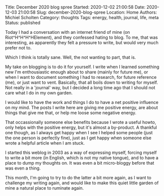 Title: December 2020 blog spree
Started: 2020-12-02 21:00:58
Date: 2020-12-03 21:00:58
Slug: december-2020-blog-spree
Location: Home
Authors: Michiel Scholten
Category: thoughts
Tags: energy, health, journal, life, meta
Status: published

Today I had a conversation with an internet friend of mine (on Riot^H^H^H^HElement), and they confessed hating to blog. To me, that was interesting, as apparently they felt a pressure to write, but would very much prefer not to.

Which I think is totally sane. Well, the not wanting to part, that is.

My take on blogging is to do it for yourself. I write when I learned something new I'm enthousiastic enough about to share (mainly for future me), or when I want to document something I had to research, for future reference (me), or just want to vent. Basically, that all boils down to writing for myself. Not really in a 'journal' way, but I decided a long time ago that I should not care what I do in my own garden.

I would like to have the work and things I do to have a net positive influence on my mind. The posts I write here are giving me positive energy, are about things that give me that, or help me loose some negative energy.

That occassionally someone else benefits because I wrote a useful howto, only helps with the positive energy, but it's almost a by-product. A thankful one though, as I always get happy when I see I helped some people (just the one person is perfectly fine), just as I get happy when someone else wrote a helpful article when I am stuck.

I started this weblog in 2003 as a way of expressing myself, forcing myself to write a bit more (in English, which is not my native tongue), and to have a place to dump my thoughts on. It was even a bit micro-bloggy before that was even a thing.

This month, I'm going to try to do the latter a bit more again, as I want to challenge my writing again, and would like to make this quiet little garden of mine a natural place to ruminate again.
